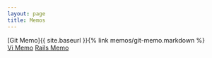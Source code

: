 ```yaml
---
layout: page
title: Memos
---
```



[Git Memo]{{ site.baseurl }}{% link memos/git-memo.markdown %}<br>
[Vi Memo]({{site.baseurl}}/memos/vi-memo.markdown)
[Rails Memo]({{site.baseurl}}/memos/rails-memo.markdown)
